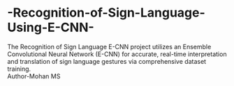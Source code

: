 # -Recognition-of-Sign-Language-Using-E-CNN-
The Recognition of Sign Language E-CNN project utilizes an Ensemble Convolutional Neural Network (E-CNN) for accurate, real-time interpretation and translation of sign language gestures via comprehensive dataset training.
<br>
Author-Mohan MS
